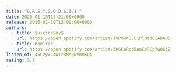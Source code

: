 ```yaml
---
title: "G.R.E.Y.G.O.D.S.I.I."
date: 2020-01-13T13:21:00+0000
release: 2016-01-10T12:00:00+0000
authors:
  - title: $uicideBoy$
    url: https://open.spotify.com/artist/1VPmR4DJC1PlOtd0IADAO0
  - title: Ramirez
    url: https://open.spotify.com/artist/3H6CaRooDAoCeRCpYwOXj2
listen_of: 45LzyxCAWTrRMn0NVmmKUA
rating: 3.5
---
```

